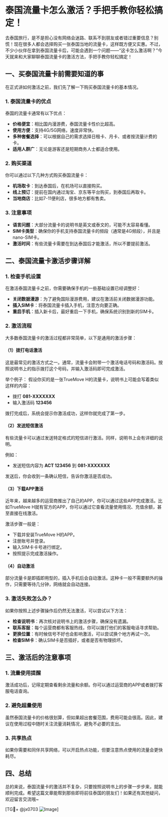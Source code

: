 # 泰国流量卡怎么激活？手把手教你轻松搞定！

去泰国旅行，是不是担心没有网络会迷路、联系不到朋友或者错过重要信息？别慌！现在很多人都会选择购买一张泰国当地的流量卡，这样既方便又实惠。不过，不少小伙伴在拿到泰国流量卡后，可能会遇到一个问题——“这卡怎么激活啊？”今天就来和大家聊聊泰国流量卡的激活方法，手把手教你轻松搞定！

## 一、买泰国流量卡前需要知道的事

在正式讲如何激活之前，我们先了解一下购买泰国流量卡的基本情况。

### 1. 泰国流量卡的优点
泰国的流量卡通常有以下优点：
- **价格便宜**：相比国内漫游费，泰国流量卡性价比超高。
- **使用方便**：支持4G/5G网络，速度非常快。
- **多种套餐选择**：可以根据自己的需求选择日租卡、月卡、或者按流量计费的卡。
- **适用人群广**：无论是游客还是短期商务人士都适合使用。

### 2. 购买渠道
你可以通过以下几种方式购买泰国流量卡：
- **机场取卡**：到达泰国后，在机场可以直接购买。
- **线上预订**：提前在国内通过淘宝、京东等平台购买，到泰国后再取卡。
- **当地商店**：比如7-11便利店，很多地方都有售卖。

### 3. 注意事项
- **语言问题**：大部分流量卡的说明书是英文或泰文的，可能不太容易看懂。
- **SIM卡类型**：确保你的手机支持泰国流量卡的频段（通常是4G频段），并且是nano-SIM卡。
- **激活时间**：有些流量卡需要在到达泰国后才能激活，所以不要提前激活。

## 二、泰国流量卡激活步骤详解

### 1. 检查手机设置
在激活泰国流量卡之前，你需要确保手机的一些基础设置已经调整好：
- **关闭数据漫游**：为了避免国际漫游费用，建议在激活前关闭数据漫游功能。
- **插入SIM卡**：将泰国流量卡插入手机，注意方向要正确。
- **重启手机**：插入新卡后，最好重启一下手机，确保系统识别到新的SIM卡。

### 2. 激活流程
大多数泰国流量卡的激活过程都非常简单，以下是通用的激活步骤：

#### （1）拨打电话激活
这是最常见的激活方式之一。通常，流量卡会附带一个激活电话号码和激活码。按照说明书上的指示拨打这个号码，并输入激活码即可完成激活。

举个例子：
假设你买的是一张TrueMove H的流量卡，说明书上可能会写着类似这样的内容：
- 拨打 **081-XXXXXXX**
- 输入激活码 **123456**

拨打完成后，系统会提示你激活成功，这样你就完成了第一步。

#### （2）发送短信激活
有些流量卡可以通过发送特定格式的短信进行激活。同样，说明书上会有详细的说明。

例如：
- 发送短信内容为 **ACT 123456** 到 **081-XXXXXXX**

发送后，你会收到一条确认短信，告诉你激活是否成功。

#### （3）下载APP激活
近年来，越来越多的运营商推出了自己的APP，你可以通过这些APP完成激活。比如TrueMove H就有官方的APP，你可以通过它查看流量使用情况、充值余额，甚至直接在线激活。

激活步骤一般是：
- 下载并安装TrueMove H的APP。
- 注册账号并登录。
- 输入SIM卡卡号进行绑定。
- 按照提示完成激活操作。

#### （4）自动激活
部分流量卡是即插即用型的，插入手机后会自动激活。这种卡一般不需要额外的操作，只需要等待几分钟，网络就会自动连接。

### 3. 激活失败怎么办？
如果你按照上述步骤操作后仍然无法激活，可以尝试以下方法：
- **检查说明书**：再次核对说明书上的激活步骤，确保没有遗漏。
- **联系客服**：每个运营商都有客服热线，你可以拨打他们的客服电话寻求帮助。
- **更换位置**：有时候信号不好也会影响激活，可以尝试换个地方再试一次。
- **检查SIM卡**：确认SIM卡是否插好，或者是否有物理损坏。

## 三、激活后的注意事项

### 1. 流量使用提醒
激活成功后，记得定期查看剩余流量和余额。你可以通过运营商的APP或者拨打客服电话查询。

### 2. 避免超量使用
虽然泰国流量卡的价格很划算，但如果超出套餐范围，费用可能会很高。因此，建议在使用过程中随时关注流量消耗情况，避免不必要的支出。

### 3. 共享热点
如果你需要和同伴共享网络，可以开启热点功能，但要注意热点使用的流量会更快耗尽。

## 四、总结

总的来说，泰国流量卡的激活并不复杂，只要按照说明书上的步骤一步步来，就能顺利完成。希望这篇文章能帮到那些即将前往泰国的朋友们！如果还有其他疑问，欢迎留言交流哦~

[TG💪+ @jx0703 ![Image](https://github.com/user-attachments/assets/dbca1d08-cadb-493c-b0ec-ad6f7a83f270)]
